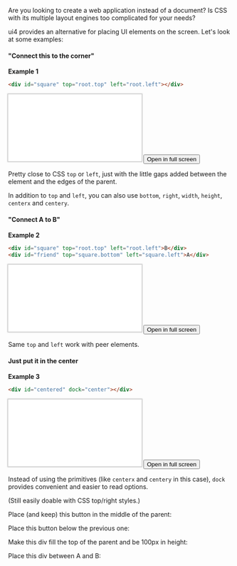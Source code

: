 Are you looking to create a web application instead of a document?
Is CSS with its multiple layout engines too complicated for your needs? 

ui4 provides an alternative for placing UI elements on the screen. Let's look at some examples:

#### "Connect this to the corner"

**Example 1**
```html
<div id="square" top="root.top" left="root.left"></div>
```
<iframe style="border-style:none;box-shadow:0px 0px 2px 2px rgba(0,0,0,0.2);" src="examples/example0001.html"></iframe>
<button onclick="location.href='examples/example0001.html'">Open in full screen</button>

Pretty close to CSS `top` or `left`, just with the little gaps added between the element and the
edges of the parent.

In addition to `top` and `left`, you can also use `bottom`, `right`, `width`, `height`, `centerx`
and `centery`.

#### "Connect A to B"

**Example 2**
```html
<div id="square" top="root.top" left="root.left">B</div>
<div id="friend" top="square.bottom" left="square.left">A</div>
```
<iframe style="border-style:none;box-shadow:0px 0px 2px 2px rgba(0,0,0,0.2);" src="examples/example0002.html"></iframe>
<button onclick="location.href='examples/example0002.html'">Open in full screen</button>

Same `top` and `left` work with peer elements.

#### Just put it in the center

**Example 3**
```html
<div id="centered" dock="center"></div>
```
<iframe style="border-style:none;box-shadow:0px 0px 2px 2px rgba(0,0,0,0.2);" src="examples/example0003.html"></iframe>
<button onclick="location.href='examples/example0003.html'">Open in full screen</button>

Instead of using the primitives (like `centerx` and `centery` in this case), `dock` provides
convenient and easier to read options.


(Still easily doable with CSS top/right styles.)

Place (and keep) this button in the middle of the parent:


Place this button below the previous one:


Make this div fill the top of the parent and be 100px in height:


Place this div between A and B: